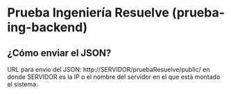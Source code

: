 # Prueba Ingeniería Resuelve (prueba-ing-backend)

## ¿Cómo enviar el JSON?

URL para envio del JSON:
http://SERVIDOR/pruebaResuelve/public/
en donde SERVIDOR es la IP o el nombre del servidor en el que está montado el sistema.